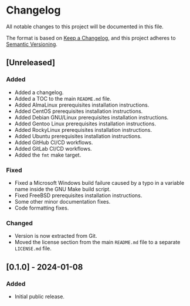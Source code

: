 # Changelog

All notable changes to this project will be documented in this file.

The format is based on [Keep a Changelog](https://keepachangelog.com/en/1.0.0/),
and this project adheres to [Semantic Versioning](https://semver.org/spec/v2.0.0.html).

## [Unreleased]

### Added

- Added a changelog.
- Added a TOC to the main <code>README.md</code> file.
- Added AlmaLinux prerequisites installation instructions.
- Added CentOS prerequisites installation instructions.
- Added Debian GNU/Linux prerequisites installation instructions.
- Added Gentoo Linux prerequisites installation instructions.
- Added RockyLinux prerequisites installation instructions.
- Added Ubuntu prerequisites installation instructions.
- Added GitHub CI/CD workflows.
- Added GitLab CI/CD workflows.
- Added the <code>fmt</code> make target.

### Fixed

- Fixed a Microsoft Windows build failure caused by a typo in a variable name inside the GNU Make build script.
- Fixed FreeBSD prerequisites installation instructions.
- Some other minor documentation fixes.
- Code formatting fixes.

### Changed

- Version is now extracted from Git.
- Moved the license section from the main <code>README.md</code> file to a separate <code>LICENSE.md</code> file.

## [0.1.0] - 2024-01-08

### Added

- Initial public release.